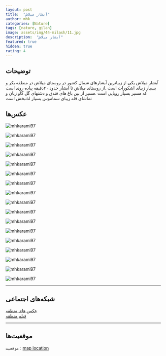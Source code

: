 ```yaml
---
layout: post
title:  "آبشار میلاش"
author: mhk
categories: [Nature]
tags: [nature, gilan]
image: assets/img/44-milash/11.jpg
description:  "آبشار میلاش"
featured: true
hidden: true
rating: 4
---
```


## توضیحات
آبشار میلاش یکی از زیباترین آبشارهای شمال کشور در روستای میلاش در منطقه بکر و بسیار زیبای اشکورات است .از روستای میلاش تا آبشار حدود ۲۰دقیقه پیاده روی است که مسیر بسیار رویایی است .مسیر از بین باغ های فندق و دشتهای گل گاو زبان و تماشای قله زیبای سماموس بسیار لذتبخش است  

## عکس‌ها

![mhkarami97](/assets/img/44-milash/01.jpg)  

![mhkarami97](/assets/img/44-milash/02.jpg)  

![mhkarami97](/assets/img/44-milash/03.jpg)  

![mhkarami97](/assets/img/44-milash/04.jpg)  

![mhkarami97](/assets/img/44-milash/05.jpg)  

![mhkarami97](/assets/img/44-milash/06.jpg)  

![mhkarami97](/assets/img/44-milash/07.jpg)  

![mhkarami97](/assets/img/44-milash/08.jpg)  

![mhkarami97](/assets/img/44-milash/09.jpg)  

![mhkarami97](/assets/img/44-milash/10.jpg)  

![mhkarami97](/assets/img/44-milash/11.jpg)  

![mhkarami97](/assets/img/44-milash/12.jpg)  

![mhkarami97](/assets/img/44-milash/13.jpg)  

![mhkarami97](/assets/img/44-milash/14.jpg)  

![mhkarami97](/assets/img/44-milash/15.jpg)  

![mhkarami97](/assets/img/44-milash/16.jpg)  

![mhkarami97](/assets/img/44-milash/17.jpg)  

---

## شبکه‌های اجتماعی

[عکس های منطقه]()  
[فیلم منطقه]()  

---

## موقعیت‌ها

`موقعیت` : [map location](https://www.google.com/maps/place/Milash+Waterfall/@36.896689,50.1837911,13z/data=!4m13!1m7!3m6!1s0x0:0x2bd63523e8a1fe76!2zMzfCsDAyJzMzLjgiTiA1MMKwMjInNTguMCJF!3b1!8m2!3d37.0427336!4d50.3827808!3m4!1s0x3f8b266dc7783959:0x7da6ea57e19c4747!8m2!3d36.896689!4d50.207742?hl=en)  
